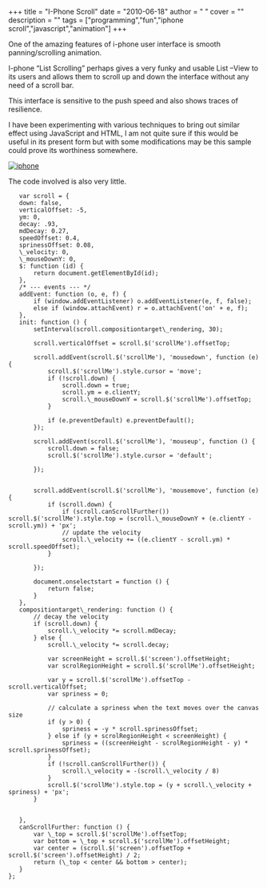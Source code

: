 
+++
title = "I-Phone Scroll"
date = "2010-06-18"
author = " "
cover = ""
description = ""
tags = ["programming","fun","iphone scroll","javascript","animation"]
+++

One of the amazing features of i-phone user interface is smooth panning/scrolling animation.

 I-phone “List Scrolling” perhaps gives a very funky and usable List –View to its users and allows them to scroll up and down the interface without any need of a scroll bar.

 This interface is sensitive to the push speed and also shows traces of resilience.

 I have been experimenting with various techniques to bring out similar effect using JavaScript and HTML, I am not quite sure if this would be useful in its present form but with some modifications may be this sample could prove its worthiness somewhere.

 [![iphone](http://www.varunpant.com/static/resources/iphone_thumb_1.png "iphone")](http://www.varunpant.com/static/resources/iphone_1.png)

 The code involved is also very little.

 ```
    var scroll = {
    down: false,
    verticalOffset: -5,
    ym: 0,
    decay: .93,
    mdDecay: 0.27,
    speedOffset: 0.4,
    sprinessOffset: 0.08,
    \_velocity: 0,
    \_mouseDownY: 0,
    $: function (id) {
        return document.getElementById(id);
    },
    /* --- events --- */
    addEvent: function (o, e, f) {
        if (window.addEventListener) o.addEventListener(e, f, false);
        else if (window.attachEvent) r = o.attachEvent('on' + e, f);
    },
    init: function () {
        setInterval(scroll.compositiontarget\_rendering, 30);

        scroll.verticalOffset = scroll.$('scrollMe').offsetTop;

        scroll.addEvent(scroll.$('scrollMe'), 'mousedown', function (e) {
            scroll.$('scrollMe').style.cursor = 'move';
            if (!scroll.down) {
                scroll.down = true;
                scroll.ym = e.clientY;
                scroll.\_mouseDownY = scroll.$('scrollMe').offsetTop;
            }

            if (e.preventDefault) e.preventDefault();
        });

        scroll.addEvent(scroll.$('scrollMe'), 'mouseup', function () {
            scroll.down = false;
            scroll.$('scrollMe').style.cursor = 'default';

        });


        scroll.addEvent(scroll.$('scrollMe'), 'mousemove', function (e) {
            if (scroll.down) {
                if (scroll.canScrollFurther()) scroll.$('scrollMe').style.top = (scroll.\_mouseDownY + (e.clientY - scroll.ym)) + 'px';
                // update the velocity
                scroll.\_velocity += ((e.clientY - scroll.ym) * scroll.speedOffset);
            }

        });

        document.onselectstart = function () {
            return false;
        }
    },
    compositiontarget\_rendering: function () {
        // decay the velocity
        if (scroll.down) {
            scroll.\_velocity *= scroll.mdDecay;
        } else {
            scroll.\_velocity *= scroll.decay;

            var screenHeight = scroll.$('screen').offsetHeight;
            var scrolRegionHeight = scroll.$('scrollMe').offsetHeight;

            var y = scroll.$('scrollMe').offsetTop - scroll.verticalOffset;
            var spriness = 0;

            // calculate a spriness when the text moves over the canvas size
            if (y > 0) {
                spriness = -y * scroll.sprinessOffset;
            } else if (y + scrolRegionHeight < screenHeight) {
                spriness = ((screenHeight - scrolRegionHeight - y) * scroll.sprinessOffset);
            }
            if (!scroll.canScrollFurther()) {
                scroll.\_velocity = -(scroll.\_velocity / 8)
            }
            scroll.$('scrollMe').style.top = (y + scroll.\_velocity + spriness) + 'px';
        }


    },
    canScrollFurther: function () {
        var \_top = scroll.$('scrollMe').offsetTop;
        var bottom = \_top + scroll.$('scrollMe').offsetHeight;
        var center = (scroll.$('screen').offsetTop + scroll.$('screen').offsetHeight) / 2;
        return (\_top < center && bottom > center);
    }
};

    
```
 

